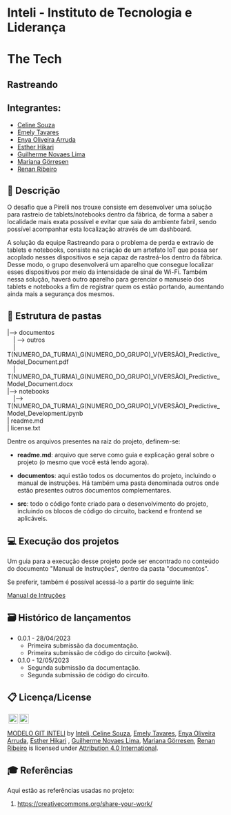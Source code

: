 # Inteli - Instituto de Tecnologia e Liderança 

# The Tech

## Rastreando

## Integrantes: 
- <a href="https://www.linkedin.com/in/celine-souza-1a38aa225/">Celine Souza</a>
- <a href="https://www.linkedin.com/in/emely-tavares-3575ba24a/">Emely Tavares</a>
- <a href="https://www.linkedin.com/in/enya-oliveira-636566240/">Enya Oliveira Arruda</a> 
- <a href="https://www.linkedin.com/in/estherhikari/">Esther Hikari</a> 
- <a href="https://www.linkedin.com/in/guilherme-novaes-lima">Guilherme Novaes Lima</a>
- <a href="https://www.linkedin.com/in/mariana-g%C3%B6rresen-b03059210/">Mariana Görresen</a> 
- <a href="https://www.linkedin.com/in/renan-ribeiro-31a205247/">Renan Ribeiro</a> 

## 📝 Descrição
O desafio que a Pirelli nos trouxe consiste em desenvolver uma solução para rastreio de tablets/notebooks dentro da fábrica, de forma a saber a localidade mais exata possível e evitar que saia do ambiente fabril, sendo possível acompanhar esta localização através de um dashboard.

A solução da equipe Rastreando para o problema de perda e extravio de tablets e notebooks, consiste na criação de um artefato IoT que possa ser acoplado nesses dispositivos e seja capaz de rastreá-los dentro da fábrica. Desse modo, o grupo desenvolverá um aparelho que consegue localizar esses dispositivos por meio da intensidade de sinal de Wi-Fi. Também nessa solução, haverá outro aparelho para gerenciar o manuseio dos tablets e notebooks a fim de registrar quem os estão portando, aumentando ainda mais a segurança dos mesmos.

## 📁 Estrutura de pastas

|--> documentos<br>
  &emsp;| --> outros <br>
  &emsp;| T(NUMERO_DA_TURMA)_G(NUMERO_DO_GRUPO)_V(VERSÃO)_Predictive_Model_Document.pdf<br>
  &emsp;| T(NUMERO_DA_TURMA)_G(NUMERO_DO_GRUPO)_V(VERSÃO)_Predictive_Model_Document.docx<br>
|--> notebooks<br>
  &emsp;|--> T(NUMERO_DA_TURMA)_G(NUMERO_DO_GRUPO)_V(VERSÃO)_Predictive_Model_Development.ipynb<br>
| readme.md<br>
| license.txt

Dentre os arquivos presentes na raiz do projeto, definem-se:

- <b>readme.md</b>: arquivo que serve como guia e explicação geral sobre o projeto (o mesmo que você está lendo agora).

- <b>documentos</b>: aqui estão todos os documentos do projeto, incluindo o manual de instruções. Há também uma pasta denominada outros onde estão presentes outros documentos complementares.

- <b>src</b>: todo o código fonte criado para o desenvolvimento do projeto, incluindo os blocos de código do circuito, backend e frontend se aplicáveis.

## 💻 Execução dos projetos

Um guia para a execução desse projeto pode ser encontrado no conteúdo do documento "Manual de Instruções", dentro da pasta "documentos".

Se preferir, também é possível acessá-lo a partir do seguinte link:

 <a href="https://www.linkedin.com/in/renan-ribeiro-31a205247/">Manual de Intruções</a> 

## 🗃 Histórico de lançamentos
* 0.0.1 - 28/04/2023
    * Primeira submissão da documentação.
    * Primeira submissão de código do circuito (wokwi).
* 0.1.0 - 12/05/2023
    * Segunda submissão da documentação.
    * Segunda submissão de código do circuito.

## 📋 Licença/License

<img style="height:22px!important;margin-left:3px;vertical-align:text-bottom;" src="https://mirrors.creativecommons.org/presskit/icons/cc.svg?ref=chooser-v1"><img style="height:22px!important;margin-left:3px;vertical-align:text-bottom;" src="https://mirrors.creativecommons.org/presskit/icons/by.svg?ref=chooser-v1"><p xmlns:cc="http://creativecommons.org/ns#" xmlns:dct="http://purl.org/dc/terms/"><a property="dct:title" rel="cc:attributionURL" href="https://github.com/Spidus/Teste_Final_1">MODELO GIT INTELI</a> by <a rel="cc:attributionURL dct:creator" property="cc:attributionName" href="https://www.yggbrasil.com.br/vr">Inteli, <a href="https://www.linkedin.com/in/celine-souza-1a38aa225/">Celine Souza</a>, <a href="https://www.linkedin.com/in/emely-tavares-3575ba24a/">Emely Tavares</a>, <a href="https://www.linkedin.com/in/enya-oliveira-636566240/">Enya Oliveira Arruda</a>, <a href="https://www.linkedin.com/in/estherhikari/">Esther Hikari</a> , <a href="https://www.linkedin.com/in/guilherme-novaes-lima">Guilherme Novaes Lima</a>, <a href="https://www.linkedin.com/in/mariana-g%C3%B6rresen-b03059210/">Mariana Görresen</a>, <a href="https://www.linkedin.com/in/renan-ribeiro-31a205247/">Renan Ribeiro</a> </a> is licensed under <a href="http://creativecommons.org/licenses/by/4.0/?ref=chooser-v1" target="_blank" rel="license noopener noreferrer" style="display:inline-block;">Attribution 4.0 International</a>.</p>

## 🎓 Referências

Aqui estão as referências usadas no projeto:

1. <https://creativecommons.org/share-your-work/>
